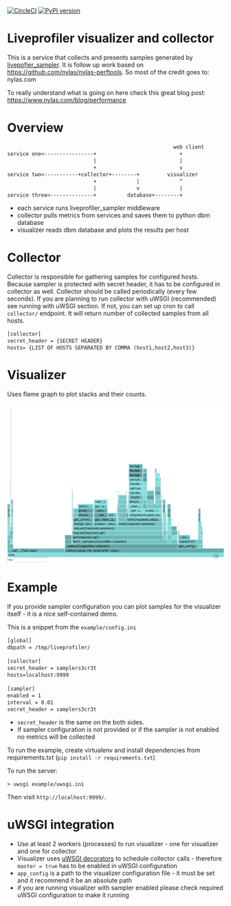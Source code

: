 [![CircleCI](https://circleci.com/gh/fieldaware/liveprofiler.svg?style=svg)](https://circleci.com/gh/fieldaware/liveprofiler)
[![PyPI version](https://badge.fury.io/py/liveprofiler.svg)](https://badge.fury.io/py/liveprofiler)

# Liveprofiler visualizer and collector

This is a service that collects and presents samples generated by [livepofier_sampler](https://github.com/fieldaware/liveprofiler_sampler).
It is follow up work based on https://github.com/nylas/nylas-perftools. So most of the credit goes to: nylas.com

To really understand what is going on here check this great blog post: https://www.nylas.com/blog/performance

# Overview

```
                                                      web client
service one<----------------+                           +
                            |                           |
                            +                           v
service two<-----------+collector+--------+         visualizer
                            +             |             ^
                            |             v             |
service three<--------------+          database+--------+

```

* each service runs liveprofiler_sampler middleware
* collector pulls metrics from services and saves them to python dbm database
* visualizer reads dbm database and plots the results per host

# Collector

Collector is responsible for gathering samples for configured hosts. Because sampler is protected with secret header, it has to be configured in collector as well. Collector should be called periodically (every few seconds). If you are planning to run collector with uWSGI (recommended) see running with uWSGI section. If not, you can set up cron to call `collector/` endpoint. It will return number of collected samples from all hosts.

```
[collector]
secret_header = {SECRET HEADER}
hosts= {LIST OF HOSTS SEPARATED BY COMMA (host1,host2,host3)}
```

# Visualizer

Uses flame graph to plot stacks and their counts.

![visualized samples](visualizer.png "Example visualization")

# Example

If you provide sampler configuration you can plot samples for the visualizer itself - it is a nice self-contained demo.

This is a snippet from the `example/config.ini`
```
[global]
dbpath = /tmp/liveprofiler/

[collector]
secret_header = samplers3cr3t
hosts=localhost:9999

[sampler]
enabled = 1
interval = 0.01
secret_header = samplers3cr3t
```

* `secret_header` is the same on the both sides.
* If sampler configuration is not provided or if the sampler is not enabled no metrics will be collected

To run the example, create virtualenv and install dependencies from requirements.txt (`pip install -r requirements.txt`)

To run the server:

```
> uwsgi example/uwsgi.ini
```

Then visit `http://localhost:9999/`.

# uWSGI integration

* Use at least 2 workers (processes) to run visualizer - one for visualizer and one for collector
* Visualizer uses [uWSGI decorators](http://uwsgi-docs.readthedocs.io/en/latest/PythonDecorators.html) to schedule collector calls - therefore `master = true` has to be enabled in uWSGI configuration
* `app_config` is a path to the visualizer configuration file - it must be set and it recommend it be an absolute path
* if you are running visualizer with sampler enabled please check required uWSGI configuration to make it running

